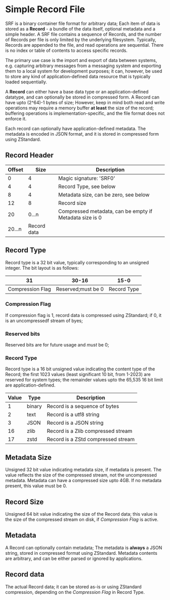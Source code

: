 # Simple Record File

SRF is a binary container file format for arbitrary data; Each item of data is stored as a **Record** - a bundle of the data itself, optional metadata and a simple header. A SRF file contains a sequence of Records, and the number of Records per file is only limited by the underlying filesystem. 
Typically, Records are appended to the file, and read operations are sequential. There is no index or table of contents to access specific records.

The primary use case is the import and export of data between systems, e.g. capturing arbitrary messages from a messaging
system and exporting them to a local system for development purposes; it can, however, be used to store any kind of application-defined data resource that is typically loaded sequentially.


A **Record** can either have a base data type or an application-defined datatype, and can optionally be stored in compressed form. A Record can have upto (2^64)-1 bytes of size; However, keep in mind both read and write operations may require a memory buffer **at least** the
size of the record; buffering operations is implementation-specific, and the file format does not enforce it.

Each record can optionally have application-defined metadata. The metadata is encoded in JSON format, and it is stored in compressed form using ZStandard.


## Record Header

|Offset|Size|Description|
|---|---|---|
|0|4|Magic signature: 'SRF0'|
|4|4|Record Type, see below|
|8|4|Metadata size, can be zero, see below|
|12|8|Record size|
|20|0...n|Compressed metadata, can be empty if Metadata size is 0|
|20...n|Record data|

## Record Type

Record type is a 32 bit value, typically corresponding to an unsigned integer. The bit layout is as follows:

|31|30-16|15-0|
|---|---|---|
|Compression Flag|Reserved;must be 0|Record Type|


### Compression Flag

If compression flag is 1, record data is compressed using ZStandard; if 0, it is an uncompressedf stream of byes;

### Reserved bits

Reserved bits are for future usage and *must* be 0; 

### Record Type

Record type is a 16 bit unsigned value indicating the content type of the Record; the first 1023 values (least significant 10 bit, from 1-2023) are reserved for system types; the remainder values upto the 65,535 16 bit limit are application-defined.

|Value|Type|Description|
|---|---|---|
|1|binary|Record is a sequence of bytes|
|2|text|Record is a utf8 string|
|3|JSON|Record is a JSON string|
|16|zlib|Record is a Zlib compressed stream|
|17|zstd|Record is a ZStd compressed stream|


## Metadata Size

Unsigned 32 bit value indicating metadata size, if metadata is present. The value reflects the size of the compressed stream, not the uncompressed metadata. Metadata can have a compressed size upto 4GB. 
If no metadata present, this value must be 0.

## Record Size

Unsigned 64 bit value indicating the size of the Record data; this value is the size of the compressed stream on disk, if *Compression Flag* is active.

## Metadata

A Record can optionally contain metadata; The metadata is **always** a JSON string, stored in compressed format using ZStandard. Metadata contents are arbitrary, and can be either parsed or ignored by applications.

## Record data

The actual Record data; it can be stored as-is or using ZStandard compression, depending on the *Compression Flag* in Record Type. 

